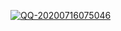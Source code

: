 <a href="https://ibb.co/K5frPm4"><img src="https://i.ibb.co/D1vRJLc/QQ-20200716075046.png" alt="QQ-20200716075046" border="0"></a>

